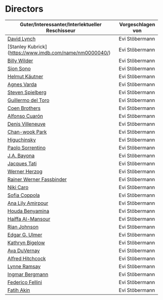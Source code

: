 # Directors

|Guter/Interessanter/Interlektueller Reschisseur                            |Vorgeschlagen von|
|---------------------------------------------------------------------------|-----------------|
|[David Lynch](https://www.imdb.com/name/nm0000186/)                        |Evi Stöbermann   |
|[Stanley Kubrick] (https://www.imdb.com/name/nm0000040/)                   |Evi Stöbermann   |
|[Billy Wilder](https://www.imdb.com/name/nm0000697/)                       |Evi Stöbermann   |
|[Sion Sono](https://www.imdb.com/name/nm0814469/)                          |Evi Stöbermann   |
|[Helmut Käutner](https://www.imdb.com/name/nm0477702/)                     |Evi Stöbermann   |
|[Agnes Varda](https://www.imdb.com/name/nm0889513/)                        |Evi Stöbermann   |
|[Steven Spielberg](https://www.imdb.com/name/nm0000229/)                   |Evi Stöbermann   |
|[Guillermo del Toro](https://www.imdb.com/name/nm0868219/)                 |Evi Stöbermann   |
|[Coen Brothers](https://www.imdb.com/name/nm0001053/)                      |Evi Stöbermann   |
|[Alfonso Cuarón](https://www.imdb.com/name/nm0190859/)                     |Evi Stöbermann   |
|[Denis Villeneuve](https://www.imdb.com/name/nm0898288/)                   |Evi Stöbermann   |
|[Chan-wook Park](https://www.imdb.com/name/nm0661791/)                     |Evi Stöbermann   |
|[Higuchinsky](https://www.imdb.com/name/nm0383692/)                        |Evi Stöbermann   |
|[Paolo Sorrentino](https://www.imdb.com/name/nm0815204/)                   |Evi Stöbermann   |
|[J.A. Bayona](https://www.imdb.com/name/nm1291105/)                        |Evi Stöbermann   |
|[Jacques Tati](https://www.imdb.com/name/nm0004244/)                       |Evi Stöbermann   |
|[Werner Herzog](https://www.imdb.com/name/nm0001348/)                      |Evi Stöbermann   |
|[Rainer Werner Fassbinder](https://www.imdb.com/name/nm0001202/)           |Evi Stöbermann   |
|[Niki Caro](https://www.imdb.com/name/nm0138927/)                          |Evi Stöbermann   |
|[Sofia Coppola](https://www.imdb.com/name/nm0001068/)                      |Evi Stöbermann   |
|[Ana Lily Amirpour](https://www.imdb.com/name/nm3235877/)                  |Evi Stöbermann   |
|[Houda Benyamina](https://www.imdb.com/name/nm3997700/)                    |Evi Stöbermann   |
|[Haiffa Al-Mansour](https://www.imdb.com/name/nm2223783/)                  |Evi Stöbermann   |
|[Rian Johnson](https://www.imdb.com/name/nm0426059/)                       |Evi Stöbermann   |
|[Edgar G. Ulmer](https://www.imdb.com/name/nm0880618/)                     |Evi Stöbermann   |
|[Kathryn Bigelow](https://www.imdb.com/name/nm0000941/)                    |Evi Stöbermann   |
|[Ava DuVernay](https://www.imdb.com/name/nm1148550/)                       |Evi Stöbermann   |
|[Alfred Hitchcock](https://www.imdb.com/name/nm0000033/)                   |Evi Stöbermann   |
|[Lynne Ramsay](https://www.imdb.com/name/nm0708903/)                       |Evi Stöbermann   |
|[Ingmar Bergmann](https://www.imdb.com/name/nm0000005/)                    |Evi Stöbermann   |
|[Federico Fellini](https://www.imdb.com/name/nm0000019/)                   |Evi Stöbermann   |
|[Fatih Akin](https://www.imdb.com/name/nm0015359/)                         |Evi Stöbermann   |    

